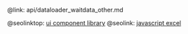 @link: api/dataloader_waitdata_other.md

@seolinktop: [ui component library](https://webix.com)
@seolink: [javascript excel](https://webix.com/widget/excel_viewer/)